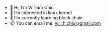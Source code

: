- 👋 Hi, I’m William Chiu
- 👀 I’m interested in linux kernel
- 🌱 I’m currently learning block chain
- 📫 You can email me, will.h.chiu@gmail.com

<!---
WilliamHQ/WilliamHQ is a ✨ special ✨ repository because its `README.md` (this file) appears on your GitHub profile.
You can click the Preview link to take a look at your changes.
--->
